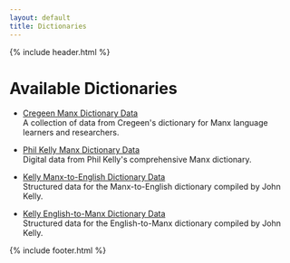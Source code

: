 ```yaml
---
layout: default
title: Dictionaries
---
```


{% include header.html %}

# Available Dictionaries

- [Cregeen Manx Dictionary Data](/dictionaries/cregeen-manx-dictionary-data)  
  A collection of data from Cregeen's dictionary for Manx language learners and researchers.

- [Phil Kelly Manx Dictionary Data](/dictionaries/phil-kelly-manx-dictionary-data)  
  Digital data from Phil Kelly's comprehensive Manx dictionary.

- [Kelly Manx-to-English Dictionary Data](/dictionaries/kelly-m2e-manx-dictionary-data)  
  Structured data for the Manx-to-English dictionary compiled by John Kelly.

- [Kelly English-to-Manx Dictionary Data](/dictionaries/kelly-e2m-manx-dictionary-data)  
  Structured data for the English-to-Manx dictionary compiled by John Kelly.

{% include footer.html %}
